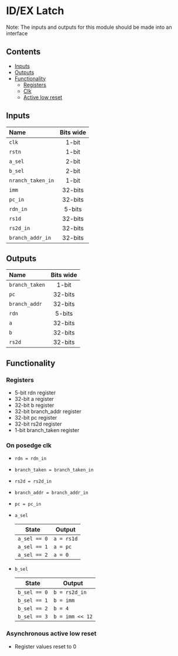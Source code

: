 # ID/EX Latch #
Note: The inputs and outputs for this module should be made into an interface

## Contents
* [Inputs](#inputs)
* [Outputs](#outputs)
* [Functionality](#functionality)
  * [Registers](#registers)
  * [Clk](#on-posedge-clk)
  * [Active low reset](#asynchronous-active-low-reset)

## Inputs
|Name|Bits wide|
|:---|:---:|
|```clk```|1-bit|
|```rstn```|1-bit|
|```a_sel```|2-bit|
|```b_sel```|2-bit|
|```nranch_taken_in```|1-bit|
|```imm```|32-bits|
|```pc_in```|32-bits|
|```rdn_in```|5-bits|
|```rs1d```|32-bits|
|```rs2d_in```|32-bits|
|```branch_addr_in```|32-bits|

## Outputs
|Name|Bits wide|
|:---|:---:|
|```branch_taken```|1-bit|
|```pc```|32-bits|
|```branch_addr```|32-bits|
|```rdn```|5-bits|
|```a```|32-bits|
|```b```|32-bits|
|```rs2d```|32-bits|




## Functionality
### Registers
  - 5-bit rdn register
  - 32-bit a register
  - 32-bit b register
  - 32-bit branch_addr register
  - 32-bit pc register
  - 32-bit rs2d register
  - 1-bit branch_taken register
### On posedge clk
  - ```rdn = rdn_in```
  - ```branch_taken = branch_taken_in```
  - ```rs2d = rs2d_in```
  - ```branch_addr = branch_addr_in```
  - ```pc = pc_in```
  - ```a_sel```

    |State|Output|
    |---|---|
    |```a_sel == 0```|```a = rs1d```|
    |```a_sel == 1```|```a = pc```|
    |```a_sel == 2```|```a = 0```|
  - ```b_sel```

    |State|Output|
    |---|---|
    |```b_sel == 0```|```b = rs2d_in```|
    |```b_sel == 1```|```b = imm```|
    |```b_sel == 2```|```b = 4```|
    |```b_sel == 3```|```b = imm << 12```|

### Asynchronous active low reset
  - Register values reset to 0

